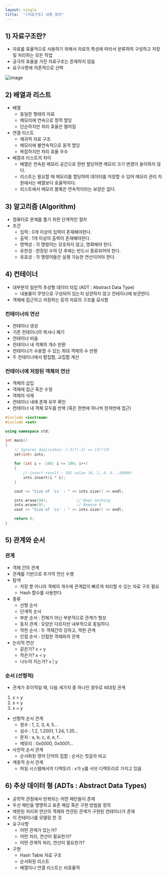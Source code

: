 ```yaml
---
layout: single
title:  "[자료구조] 내용 정리"
---
```


## 1) 자료구조란?
- 자료를 효율적으로 사용하기 위해서 자료의 특성에 따라서 분류하여 구성하고 저장 및 처리하는 모든 작업
- 궁극의 효율을 가진 자료구조는 존재하지 않음
- 요구사항에 의존적으로 선택

![image](https://user-images.githubusercontent.com/55589616/210462798-d12c35f2-dc19-4ad2-8d28-8f38686d8889.png)


## 2) 배열과 리스트
- 배열
    - 동일한 형태의 자료
    - 메모리에 연속으로 정적 할당
    - 단순하지만 처리 효율은 떨어짐
- 연결 리스트
    - 재귀적 자료 구조
    - 메모리에 불연속적으로 동적 할당
    - 복잡하지만 처리 효율 우수
- 배열과 리스트의 차이
    - 배열은 연속된 메모리 공간으로 한번 할당하면 메모리 크기 변경이 용이하지 않다.
    - 리스트는 필요할 때 메모리를 할당하여 데이터를 저장할 수 있어 메모리 관리 차원에서는 배열보다 효율적이다.
    - 리스트에서 메모리 블록은 연속적이라는 보장은 없다.


## 3) 알고리즘 (Algorithm)
- 컴퓨터로 문제를 풀기 위한 단계적인 절차
- 조건
    - 입력 : 0개 이상의 입력이 존재해야한다.
    - 출력 : 1개 이상의 출력이 존재해야한다.
    - 명백성 : 각 명령어는 모호하지 않고, 명확해야 한다.
    - 유한성 : 한정된 수의 단 후에는 반드시 종료되어야 한다.
    - 유효성 : 각 명령어들은 실행 가능한 연산이어야 한다.


## 4) 컨테이너
- 대부분의 일반적 추상형 데이터 타입 (ADT : Abstract Data Type)
    - 내용물이 무엇으로 구성되어 있는지 상관하지 않고 컨테이너에 보관한다.
- 객체에 접근하고 저장하는 등의 자료의 구조를 묘사함

### 컨테이너의 연산
- 컨테이너 생성
- 기존 컨테이너의 복사나 폐기
- 컨테이너 비움
- 컨테이너 내 객체의 개수 반환
- 컨테이너가 수용할 수 있는 최대 객체의 수 반환
- 두 컨테이너에서 합집합, 교집합 계산

### 컨테이너에 저장된 객체의 연산
- 객체의 삽입
- 객체에 접근 혹은 수정
- 객체의 삭제
- 컨테이너 내에 존재 유무 확인
- 컨테이너 내 객체 모두를 반복 (혹은 한번에 하나씩 한꺼번에 접근)


``` c++
#include <iostream>
#include <set>

using namespace std;

int main()
{
	// Ignores duplicates: (-3)*(-3) == (3)*(3)
	set<int> ints;
	
	for (int i = -100; i <= 100; i++)
	{
		// insert result : 101 value (0, 1, 4, 9...10000)
		ints.insert(i * i);		
	}

	cout << "Size of 'is' : " << ints.size() << endl;

	ints.erase(50);				// Does nothing
	ints.erase(9);				// Remove 9
	cout << "Size of 'is' : " << ints.size() << endl;

	return 0;
}
```


## 5) 관계와 순서

### 관계
- 객체 간의 관계
- 관계를 기반으로 추가적 연산 수행
- 탐색
    - 저장 뿐 아니라 객체의 개수에 관계없이 빠르게 처리할 수 있는 자료 구조 필요
    - Hash 함수를 사용한다.
- 종류
    - 선형 순서
    - 단계적 순서
    - 부분 순서 : 전체가 아닌 부분적으로 관계가 형성
    - 동치 관계 : 모양은 다르지만 내부적으로 동일하다.
    - 약한 순서 : 두 객체간의 강하고, 약한 관계
    - 인접 순서 : 인접한 객체와의 관계
- 논리적 연산
    - 같은가? x = y
    - 작은가? x < y
    - 나누어 지는가? x \| y


### 순서 (선형적)
- 관계가 추이적일 때, 다음 세가지 중 하나인 경우로 비대칭 관계
1. x > y
2. x < y
3. x = y
- 선형적 순서 관계
    - 정수 : 1, 2, 3, 4, 5...
    - 실수 : 1.2, 1.2001, 1.24, 1.35...
    - 문자 : a, b, c, d, e, f...
    - 메모리 : 0x0000, 0x0001...
- 사전적 순서 관계
    - 순서화된 영어 단어의 집합 : 순서는 첫글자 비교
- 계층적 순서 관계
    - 파일 시스템에서의 디렉토리 : x가 y를 서브 디렉토리로 가지고 있음


## 6) 추상 데이터 형 (ADTs : Abstract Data Types)
- 공학적 관점에서 반복되는 어떤 패턴들이 존재
- 우선 패턴을 명명하고 표준 해답 혹은 구현 방법을 정의
- 제한된 처리와 연산의 객체와 연관된 관계가 구현된 컨테이너가 존재
- 이 컨테이너를 모델링 한 것
- 요구사항
    - 어떤 관계가 있는가?
    - 어떤 처리, 연산이 필요한가?
    - 어떤 관계적 처리, 연산이 필요한가?
- 구현
    - Hash Table 자료 구조
    - 순서화된 리스트
    - 배열이나 연결 리스트는 비효율적
